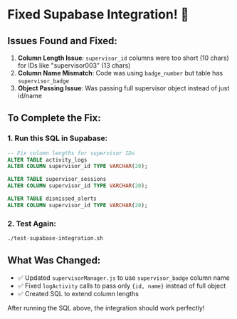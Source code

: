 # Fixed Supabase Integration! 🎉

## Issues Found and Fixed:

1. **Column Length Issue**: `supervisor_id` columns were too short (10 chars) for IDs like "supervisor003" (13 chars)
2. **Column Name Mismatch**: Code was using `badge_number` but table has `supervisor_badge`
3. **Object Passing Issue**: Was passing full supervisor object instead of just id/name

## To Complete the Fix:

### 1. Run this SQL in Supabase:
```sql
-- Fix column lengths for supervisor IDs
ALTER TABLE activity_logs 
ALTER COLUMN supervisor_id TYPE VARCHAR(20);

ALTER TABLE supervisor_sessions
ALTER COLUMN supervisor_id TYPE VARCHAR(20);

ALTER TABLE dismissed_alerts
ALTER COLUMN supervisor_id TYPE VARCHAR(20);
```

### 2. Test Again:
```bash
./test-supabase-integration.sh
```

## What Was Changed:

- ✅ Updated `supervisorManager.js` to use `supervisor_badge` column name
- ✅ Fixed `logActivity` calls to pass only `{id, name}` instead of full object
- ✅ Created SQL to extend column lengths

After running the SQL above, the integration should work perfectly!